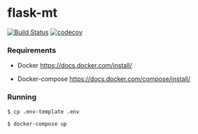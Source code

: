 # flask-mt

[![Build Status](https://travis-ci.org/mikhailsidorov/flask-mt.svg?branch=master)](https://travis-ci.org/mikhailsidorov/flask-mt)
[![codecov](https://codecov.io/gh/mikhailsidorov/flask-mt/branch/master/graph/badge.svg)](https://codecov.io/gh/mikhailsidorov/flask-mt)


### Requirements

* Docker https://docs.docker.com/install/

* Docker-compose https://docs.docker.com/compose/install/

### Running

`$ cp .env-template .env`

`$ docker-compose up`
